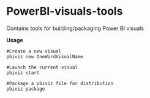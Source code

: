 # PowerBI-visuals-tools

Contains tools for building/packaging Power BI visuals

**Usage**

```
#Create a new visual
pbiviz new OneWordVisualName

#Launch the current visual
pbiviz start

#Package a pbiviz file for distribution
pbiviz package

```

